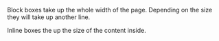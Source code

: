 Block boxes take up the whole width of the page. Depending on the size they will take up another line.

Inline boxes the up the size of the content inside.  